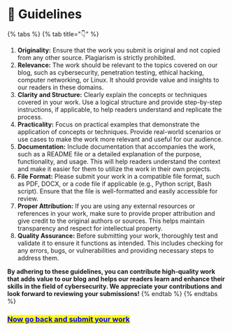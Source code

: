 # 🧐 Guidelines

{% tabs %}
{% tab title="👇" %}


1. **Originality:** Ensure that the work you submit is original and not copied from any other source. Plagiarism is strictly prohibited.
2. **Relevance:** The work should be relevant to the topics covered on our blog, such as cybersecurity, penetration testing, ethical hacking, computer networking, or Linux. It should provide value and insights to our readers in these domains.
3. **Clarity and Structure:** Clearly explain the concepts or techniques covered in your work. Use a logical structure and provide step-by-step instructions, if applicable, to help readers understand and replicate the process.
4. **Practicality:** Focus on practical examples that demonstrate the application of concepts or techniques. Provide real-world scenarios or use cases to make the work more relevant and useful for our audience.
5. **Documentation:** Include documentation that accompanies the work, such as a README file or a detailed explanation of the purpose, functionality, and usage. This will help readers understand the context and make it easier for them to utilize the work in their own projects.
6. **File Format:** Please submit your work in a compatible file format, such as PDF, DOCX, or a code file if applicable (e.g., Python script, Bash script). Ensure that the file is well-formatted and easily accessible for review.
7. **Proper Attribution:** If you are using any external resources or references in your work, make sure to provide proper attribution and give credit to the original authors or sources. This helps maintain transparency and respect for intellectual property.
8. **Quality Assurance:** Before submitting your work, thoroughly test and validate it to ensure it functions as intended. This includes checking for any errors, bugs, or vulnerabilities and providing necessary steps to address them.

**By adhering to these guidelines, you can contribute high-quality work that adds value to our blog and helps our readers learn and enhance their skills in the field of cybersecurity. We appreciate your contributions and look forward to reviewing your submissions!**
{% endtab %}
{% endtabs %}

### [<mark style="color:blue;">Now go back and submit your work</mark> ](https://www.noobiehackers.com/contribute)
